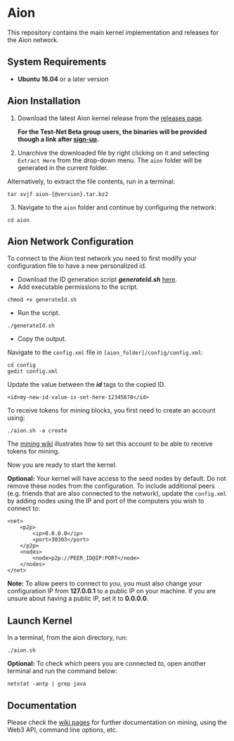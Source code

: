 # Aion

This repository contains the main kernel implementation and releases for the Aion network.

## System Requirements

* **Ubuntu 16.04** or a later version

## Aion Installation

1. Download the latest Aion kernel release from the [releases page](https://github.com/aionnetwork/aion/releases). 

   **For the Test-Net Beta group users, the binaries will be provided though a link after [sign-up](https://blog.aion.network/testnetsignup-e39c9d6c593).**

2. Unarchive the downloaded file by right clicking on it and selecting `Extract Here` from the drop-down menu. 
The `aion` folder will be generated in the current folder. 
    
Alternatively, to extract the file contents, run in a terminal: 
    
```
tar xvjf aion-{@version}.tar.bz2
```

3. Navigate to the `aion` folder and continue by configuring the network:
    
```
cd aion
```

## Aion Network Configuration

To connect to the Aion test network you need to first modify your configuration file to have a new personalized id. 

- Download the ID generation script ***generateId.sh*** [here](https://github.com/aionnetwork/aion/blob/master/generateId.sh).
- Add executable permissions to the script.
``` 
chmod +x generateId.sh
```
- Run the script.

```
./generateId.sh
```
- Copy the output.

Navigate to the `config.xml` file in `[aion_folder]/config/config.xml`:

```
cd config
gedit config.xml
```

Update the value between the ***id*** tags to the copied ID.

```
<id>my-new-id-value-is-set-here-12345678</id>
```

<!--In a terminal, run the command below to generate a default configuration: `./aion.sh -c`-->

To receive tokens for mining blocks, you first need to create an account using:
    
```
./aion.sh -a create
```

The [mining wiki](https://github.com/aionnetwork/aion/wiki/Internal-Miner) illustrates how to set this account to be able to receive tokens for mining.

Now you are ready to start the kernel.

**Optional:** Your kernel will have access to the seed nodes by default. Do not remove these nodes from the configuration. To include additional peers (e.g. friends that are also connected to the network), update the `config.xml` by adding nodes using the IP and port of the computers you wish to connect to:
    
```
<net>
    <p2p>
        <ip>0.0.0.0</ip>
        <port>30303</port>
    </p2p>
    <nodes>
        <node>p2p://PEER_ID@IP:PORT</node>
    </nodes>
</net>
```
    
**Note:** To allow peers to connect to you, you must also change your configuration IP from **127.0.0.1** to a public IP on your machine. If you are unsure about having a public IP, set it to **0.0.0.0**.

## Launch Kernel 

In a terminal, from the aion directory, run: 

```
./aion.sh
```

**Optional:** To check which peers you are connected to, open another terminal and run the command below:

```
netstat -antp | grep java
```

## Documentation

Please check the [wiki pages](https://github.com/aionnetwork/aion/wiki) for further documentation on mining, using the Web3 API, command line options, etc.

<!--For additional Aion **command line options** run:```./aion.sh -h```-->
